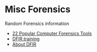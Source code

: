 # Misc Forensics
Random Forensics information

 * [22 Popular Computer Forensics Tools](http://resources.infosecinstitute.com/computer-forensics-tools/)
 * [DFIR.training](http://www.dfir.training)
 * [About DFIR](http://www.aboutdfir.com)

